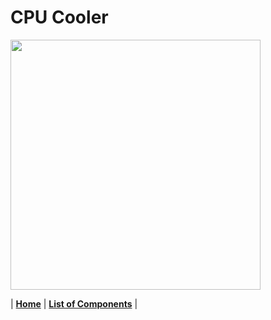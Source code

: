 # CPU Cooler



<img src="" width="400" height="400">

| [**Home**](README.md) | [**List of Components**](listofcomponents.md) |
